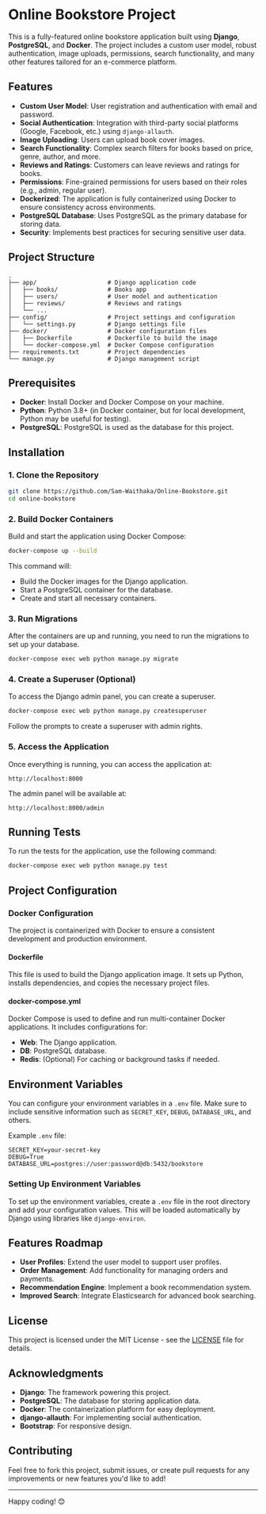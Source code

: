 
# Online Bookstore Project

This is a fully-featured online bookstore application built using **Django**, **PostgreSQL**, and **Docker**. The project includes a custom user model, robust authentication, image uploads, permissions, search functionality, and many other features tailored for an e-commerce platform.

## Features

- **Custom User Model**: User registration and authentication with email and password.
- **Social Authentication**: Integration with third-party social platforms (Google, Facebook, etc.) using `django-allauth`.
- **Image Uploading**: Users can upload book cover images.
- **Search Functionality**: Complex search filters for books based on price, genre, author, and more.
- **Reviews and Ratings**: Customers can leave reviews and ratings for books.
- **Permissions**: Fine-grained permissions for users based on their roles (e.g., admin, regular user).
- **Dockerized**: The application is fully containerized using Docker to ensure consistency across environments.
- **PostgreSQL Database**: Uses PostgreSQL as the primary database for storing data.
- **Security**: Implements best practices for securing sensitive user data.

## Project Structure

```
.
├── app/                    # Django application code
│   ├── books/              # Books app
│   ├── users/              # User model and authentication
│   ├── reviews/            # Reviews and ratings
│   └── ...
├── config/                 # Project settings and configuration
│   └── settings.py         # Django settings file
├── docker/                 # Docker configuration files
│   ├── Dockerfile          # Dockerfile to build the image
│   └── docker-compose.yml  # Docker Compose configuration
├── requirements.txt        # Project dependencies
└── manage.py               # Django management script
```

## Prerequisites

- **Docker**: Install Docker and Docker Compose on your machine.
- **Python**: Python 3.8+ (in Docker container, but for local development, Python may be useful for testing).
- **PostgreSQL**: PostgreSQL is used as the database for this project.

## Installation

### 1. Clone the Repository

```bash
git clone https://github.com/Sam-Waithaka/Online-Bookstore.git
cd online-bookstore
```

### 2. Build Docker Containers

Build and start the application using Docker Compose:

```bash
docker-compose up --build
```

This command will:

- Build the Docker images for the Django application.
- Start a PostgreSQL container for the database.
- Create and start all necessary containers.

### 3. Run Migrations

After the containers are up and running, you need to run the migrations to set up your database.

```bash
docker-compose exec web python manage.py migrate
```

### 4. Create a Superuser (Optional)

To access the Django admin panel, you can create a superuser.

```bash
docker-compose exec web python manage.py createsuperuser
```

Follow the prompts to create a superuser with admin rights.

### 5. Access the Application

Once everything is running, you can access the application at:

```
http://localhost:8000
```

The admin panel will be available at:

```
http://localhost:8000/admin
```

## Running Tests

To run the tests for the application, use the following command:

```bash
docker-compose exec web python manage.py test
```

## Project Configuration

### Docker Configuration

The project is containerized with Docker to ensure a consistent development and production environment.

#### Dockerfile

This file is used to build the Django application image. It sets up Python, installs dependencies, and copies the necessary project files.

#### docker-compose.yml

Docker Compose is used to define and run multi-container Docker applications. It includes configurations for:

- **Web**: The Django application.
- **DB**: PostgreSQL database.
- **Redis**: (Optional) For caching or background tasks if needed.

## Environment Variables

You can configure your environment variables in a `.env` file. Make sure to include sensitive information such as `SECRET_KEY`, `DEBUG`, `DATABASE_URL`, and others.

Example `.env` file:

```
SECRET_KEY=your-secret-key
DEBUG=True
DATABASE_URL=postgres://user:password@db:5432/bookstore
```

### Setting Up Environment Variables

To set up the environment variables, create a `.env` file in the root directory and add your configuration values. This will be loaded automatically by Django using libraries like `django-environ`.

## Features Roadmap

- **User Profiles**: Extend the user model to support user profiles.
- **Order Management**: Add functionality for managing orders and payments.
- **Recommendation Engine**: Implement a book recommendation system.
- **Improved Search**: Integrate Elasticsearch for advanced book searching.

## License

This project is licensed under the MIT License - see the [LICENSE](LICENSE) file for details.

## Acknowledgments

- **Django**: The framework powering this project.
- **PostgreSQL**: The database for storing application data.
- **Docker**: The containerization platform for easy deployment.
- **django-allauth**: For implementing social authentication.
- **Bootstrap**: For responsive design.

## Contributing

Feel free to fork this project, submit issues, or create pull requests for any improvements or new features you'd like to add!

---

Happy coding! 😊
